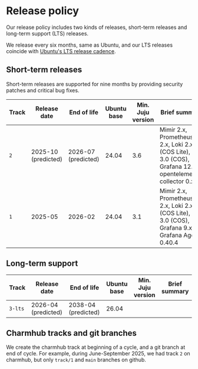 # Release policy

Our release policy includes two kinds of releases, short-term releases and long-term support (LTS) releases.

We release every six months, same as Ubuntu, and our LTS releases coincide with [Ubuntu's LTS release cadence](https://ubuntu.com/about/release-cycle).

## Short-term releases
Short-term releases are supported for nine months by providing security patches and critical bug fixes.

| Track   | Release date        | End of life         | Ubuntu base | Min. Juju version | Brief summary                                                                                     |
|---------|---------------------|---------------------|-------------|-------------------|---------------------------------------------------------------------------------------------------|
| `2`     | 2025-10 (predicted) | 2026-07 (predicted) | 24.04       | 3.6               |  Mimir 2.x, Prometheus 2.x, Loki 2.x (COS Lite), Loki 3.0 (COS), Grafana 12.x, opentelemetry-collector 0.x |
| `1`     | 2025-05             | 2026-02             | 24.04       | 3.1               | Mimir 2.x, Prometheus 2.x, Loki 2.x (COS Lite), Loki 3.0 (COS), Grafana 9.x, Grafana Agent 0.40.4 |



## Long-term support


| Track   | Release date        | End of life         | Ubuntu base | Min. Juju version | Brief summary                                                                                     |
|---------|---------------------|---------------------|-------------|-------------------|---------------------------------------------------------------------------------------------------|
| `3-lts` | 2026-04 (predicted) | 2038-04 (predicted) | 26.04       |                   |                                                                                                   |

## Charmhub tracks and git branches
We create the charmhub track at beginning of a cycle, and a git branch at end of cycle.
For example, during June-September 2025, we had track `2` on charmhub, but only `track/1` and `main` branches on github.
